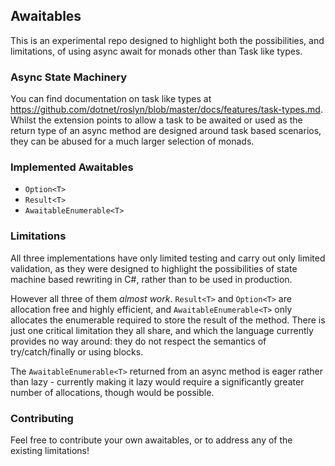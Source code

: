 ## Awaitables

This is an experimental repo designed to highlight both the possibilities, and limitations, of using async await for monads other than Task like types.

### Async State Machinery

You can find documentation on task like types at https://github.com/dotnet/roslyn/blob/master/docs/features/task-types.md. Whilst the extension points to allow a task to be awaited or used as the return type of an async method are designed around task based scenarios, they can be abused for a much larger selection of monads.

### Implemented Awaitables

- `Option<T>`
- `Result<T>`
- `AwaitableEnumerable<T>`

### Limitations

All three implementations have only limited testing and carry out only limited validation, as they were designed to highlight the possibilities of state machine based rewriting in C#, rather than to be used in production.

However all three of them *almost work*. `Result<T>` and `Option<T>` are allocation free and highly efficient, and `AwaitableEnumerable<T>` only allocates the enumerable required to store the result of the method. There is just one critical limitation they all share, and which the language currently provides no way around: they do not respect the semantics of try/catch/finally or using blocks.

The `AwaitableEnumerable<T>` returned from an async method is eager rather than lazy - currently making it lazy would require a significantly greater number of allocations, though would be possible.

### Contributing

Feel free to contribute your own awaitables, or to address any of the existing limitations!
